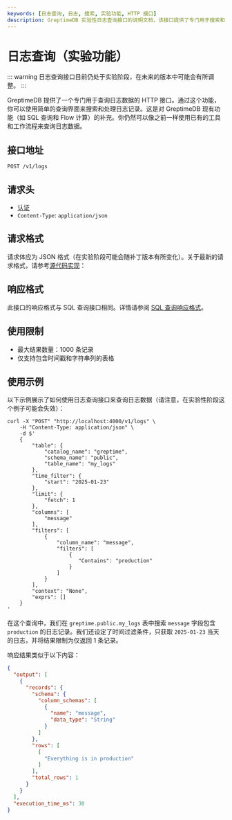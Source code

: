 ```yaml
---
keywords: [日志查询, 日志, 搜索, 实验功能, HTTP 接口]
description: GreptimeDB 实验性日志查询接口的说明文档，该接口提供了专门用于搜索和处理日志数据的 HTTP 服务。
---
```


# 日志查询（实验功能）

::: warning
日志查询接口目前仍处于实验阶段，在未来的版本中可能会有所调整。
:::

GreptimeDB 提供了一个专门用于查询日志数据的 HTTP 接口。通过这个功能，你可以使用简单的查询界面来搜索和处理日志记录。这是对 GreptimeDB 现有功能（如 SQL 查询和 Flow 计算）的补充。你仍然可以像之前一样使用已有的工具和工作流程来查询日志数据。

## 接口地址

```http
POST /v1/logs
```

## 请求头
- [认证](/user-guide/protocols/http.md#authentication)
- `Content-Type`: `application/json`

## 请求格式

请求体应为 JSON 格式（在实验阶段可能会随补丁版本有所变化）。关于最新的请求格式，请参考[源代码实现](https://github.com/GreptimeTeam/greptimedb/blob/main/src/log-query/src/log_query.rs)：

## 响应格式

此接口的响应格式与 SQL 查询接口相同。详情请参阅 [SQL 查询响应格式](/user-guide/protocols/http/#response)。

## 使用限制

- 最大结果数量：1000 条记录
- 仅支持包含时间戳和字符串列的表格

## 使用示例

以下示例展示了如何使用日志查询接口来查询日志数据（请注意，在实验性阶段这个例子可能会失效）：

```shell
curl -X "POST" "http://localhost:4000/v1/logs" \
    -H "Content-Type: application/json" \
    -d $'
    {
        "table": {
            "catalog_name": "greptime",
            "schema_name": "public",
            "table_name": "my_logs"
        },
        "time_filter": {
            "start": "2025-01-23"
        },
        "limit": {
            "fetch": 1
        },
        "columns": [
            "message"
        ],
        "filters": [
            {
                "column_name": "message",
                "filters": [
                    {
                       "Contains": "production"
                    }
                ]
            }
        ],
        "context": "None",
        "exprs": []
    }
'
```

在这个查询中，我们在 `greptime.public.my_logs` 表中搜索 `message` 字段包含 `production` 的日志记录。我们还设定了时间过滤条件，只获取 `2025-01-23` 当天的日志，并将结果限制为仅返回 1 条记录。

响应结果类似于以下内容：

```json
{
  "output": [
    {
      "records": {
        "schema": {
          "column_schemas": [
            {
              "name": "message",
              "data_type": "String"
            }
          ]
        },
        "rows": [
          [
            "Everything is in production"
          ]
        ],
        "total_rows": 1
      }
    }
  ],
  "execution_time_ms": 30
}
```
